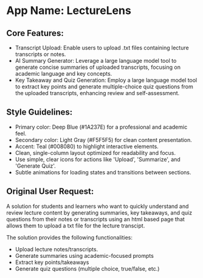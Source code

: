 # **App Name**: LectureLens

## Core Features:

- Transcript Upload: Enable users to upload .txt files containing lecture transcripts or notes.
- AI Summary Generator: Leverage a large language model tool to generate concise summaries of uploaded transcripts, focusing on academic language and key concepts.
- Key Takeaway and Quiz Generation: Employ a large language model tool to extract key points and generate multiple-choice quiz questions from the uploaded transcripts, enhancing review and self-assessment.

## Style Guidelines:

- Primary color: Deep Blue (#1A237E) for a professional and academic feel.
- Secondary color: Light Gray (#F5F5F5) for clean content presentation.
- Accent: Teal (#008080) to highlight interactive elements.
- Clean, single-column layout optimized for readability and focus.
- Use simple, clear icons for actions like 'Upload', 'Summarize', and 'Generate Quiz'.
- Subtle animations for loading states and transitions between sections.

## Original User Request:
A solution for students and learners who want to quickly understand and review lecture content by generating summaries, key takeaways, and quiz questions from their notes or transcripts using an html based page that allows them to upload a txt file for the lecture transcipt.

The solution provides the following functionalities:
- Upload lecture notes/transcripts.
- Generate summaries using academic-focused prompts
- Extract key points/takeaways
- Generate quiz questions (multiple choice, true/false, etc.)
  